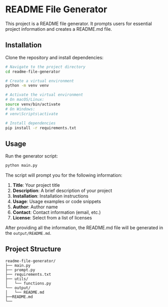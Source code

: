# README File Generator

This project is a README file generator. It prompts users for essential project information and creates a README.md file.

## Installation

Clone the repository and install dependencies:

```bash
# Navigate to the project directory
cd readme-file-generator

# Create a virtual environment
python -m venv venv

# Activate the virtual environment
# On macOS/Linux:
source venv/bin/activate
# On Windows:
# venv\Scripts\activate

# Install dependencies
pip install -r requirements.txt
```

## Usage

Run the generator script:

```bash
python main.py
```

The script will prompt you for the following information:

1. **Title**: Your project title
2. **Description**: A brief description of your project
3. **Installation**: Installation instructions
4. **Usage**: Usage examples or code snippets
5. **Author**: Author name
6. **Contact**: Contact information (email, etc.)
7. **License**: Select from a list of licenses

After providing all the information, the README.md file will be generated in the `output/README.md`.

## Project Structure

```
readme-file-generator/
├── main.py
├── prompt.py
├── requirements.txt
├── utils/
│   └── functions.py
└── output/
│   └── README.md
├──README.md
└──
```
